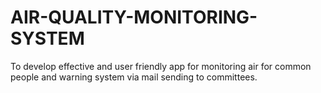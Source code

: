 # AIR-QUALITY-MONITORING-SYSTEM
To develop effective and user friendly app for monitoring air for common people and warning system via mail sending to committees.
